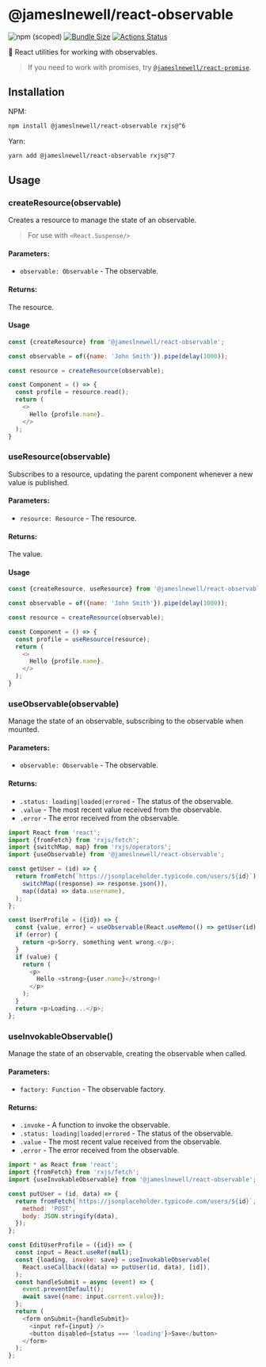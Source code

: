 # @jameslnewell/react-observable

![npm (scoped)](https://img.shields.io/npm/v/@jameslnewell/react-observable.svg)
[![Bundle Size](https://badgen.net/bundlephobia/minzip/@jameslnewell/react-observable)](https://bundlephobia.com/result?p=@jameslnewell/react-observable)
[![Actions Status](https://github.com/jameslnewell/react-observable/workflows/main/badge.svg)](https://github.com/jameslnewell/react-observable/actions)

🎣 React utilities for working with observables.

> If you need to work with promises, try [`@jameslnewell/react-promise`](https://github.com/jameslnewell/react-promise).

## Installation

NPM:

```bash
npm install @jameslnewell/react-observable rxjs@^6
```

Yarn:

```bash
yarn add @jameslnewell/react-observable rxjs@^7
```

## Usage

### createResource(observable)

Creates a resource to manage the state of an observable.

> For use with `<React.Suspense/>`

#### Parameters:

- `observable: Observable` - The observable.

#### Returns:

The resource.

#### Usage

```js
const {createResource} from '@jameslnewell/react-observable';

const observable = of({name: 'John Smith'}).pipe(delay(1000));

const resource = createResource(observable);

const Component = () => {
  const profile = resource.read();
  return (
    <>
      Hello {profile.name}.
    </>
  );
}
```

### useResource(observable)

Subscribes to a resource, updating the parent component whenever a new value is published.

#### Parameters:

- `resource: Resource` - The resource.

#### Returns:

The value.

#### Usage

```js
const {createResource, useResource} from '@jameslnewell/react-observable';

const observable = of({name: 'John Smith'}).pipe(delay(1000));

const resource = createResource(observable);

const Component = () => {
  const profile = useResource(resource);
  return (
    <>
      Hello {profile.name}.
    </>
  );
}
```

### useObservable(observable)

Manage the state of an observable, subscribing to the observable when mounted.

#### Parameters:

- `observable: Observable` - The observable.

#### Returns:

- `.status: loading|loaded|errored` - The status of the observable.
- `.value` - The most recent value received from the observable.
- `.error` - The error received from the observable.

```js
import React from 'react';
import {fromFetch} from 'rxjs/fetch';
import {switchMap, map} from 'rxjs/operators';
import {useObservable} from '@jameslnewell/react-observable';

const getUser = (id) => {
  return fromFetch(`https://jsonplaceholder.typicode.com/users/${id}`).pipe(
    switchMap((response) => response.json()),
    map((data) => data.username),
  );
};

const UserProfile = ({id}) => {
  const {value, error} = useObservable(React.useMemo(() => getUser(id), [id]));
  if (error) {
    return <p>Sorry, something went wrong.</p>;
  }
  if (value) {
    return (
      <p>
        Hello <strong>{user.name}</strong>!
      </p>
    );
  }
  return <p>Loading...</p>;
};
```

### useInvokableObservable()

Manage the state of an observable, creating the observable when called.

#### Parameters:

- `factory: Function` - The observable factory.

#### Returns:

- `.invoke` - A function to invoke the observable.
- `.status: loading|loaded|errored` - The status of the observable.
- `.value` - The most recent value received from the observable.
- `.error` - The error received from the observable.

```js
import * as React from 'react';
import {fromFetch} from 'rxjs/fetch';
import {useInvokableObservable} from '@jameslnewell/react-observable';

const putUser = (id, data) => {
  return fromFetch(`https://jsonplaceholder.typicode.com/users/${id}`, {
    method: 'POST',
    body: JSON.stringify(data),
  });
};

const EditUserProfile = ({id}) => {
  const input = React.useRef(null);
  const {loading, invoke: save} = useInvokableObservable(
    React.useCallback((data) => putUser(id, data), [id]),
  );
  const handleSubmit = async (event) => {
    event.preventDefault();
    await save({name: input.current.value});
  };
  return (
    <form onSubmit={handleSubmit}>
      <input ref={input} />
      <button disabled={status === 'loading'}>Save</button>
    </form>
  );
};
```
